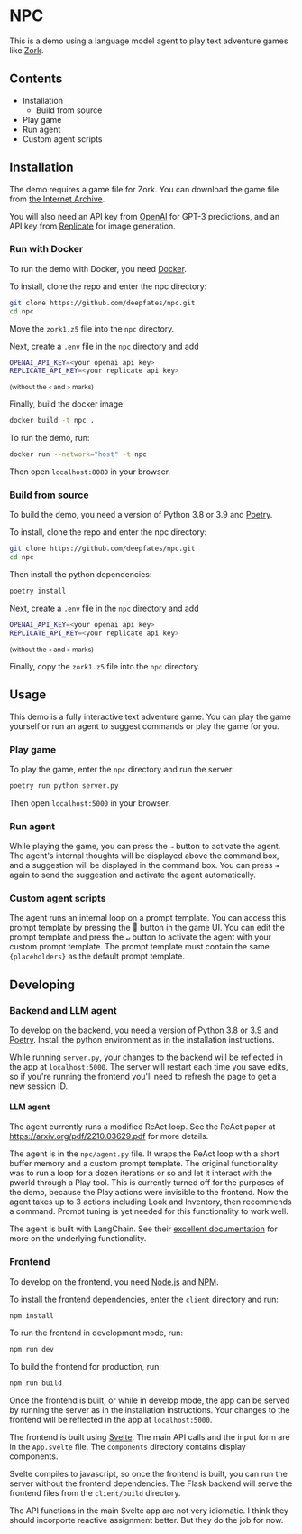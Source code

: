# NPC

This is a demo using a language model agent to play text adventure games like [Zork](https://en.wikipedia.org/wiki/Zork).

## Contents
- Installation
    - Build from source
- Play game
- Run agent
- Custom agent scripts

## Installation

The demo requires a game file for Zork. You can download the game file from [the Internet Archive](https://archive.org/download/Zork1Release88Z-machineFile/zork1.z5).

You will also need an API key from [OpenAI](https://openai.com/api/pricing/) for GPT-3 predictions, and an API key from [Replicate](https://replicate.com/pricing) for image generation. 

### Run with Docker

To run the demo with Docker, you need [Docker](https://www.docker.com/). 

To install, clone the repo and enter the npc directory:

```bash
git clone https://github.com/deepfates/npc.git
cd npc
```

Move the `zork1.z5` file into the `npc` directory.

Next, create a `.env` file in the `npc` directory and add
   
```bash
OPENAI_API_KEY=<your openai api key>
REPLICATE_API_KEY=<your replicate api key>
```
<small>(without the `<` and `>` marks)</small>

Finally, build the docker image:

```bash
docker build -t npc .
```

To run the demo, run:

```bash
docker run --network="host" -t npc
```

Then open `localhost:8080` in your browser.


### Build from source

To build the demo, you need a version of Python 3.8 or 3.9 and [Poetry](https://python-poetry.org/). 

To install, clone the repo and enter the npc directory:

```bash
git clone https://github.com/deepfates/npc.git
cd npc
```

Then install the python dependencies:

```bash
poetry install
```

Next, create a `.env` file in the `npc` directory and add
   
```bash
OPENAI_API_KEY=<your openai api key>
REPLICATE_API_KEY=<your replicate api key>
```
<small>(without the `<` and `>` marks)</small>


Finally, copy the `zork1.z5` file into the `npc` directory. 

## Usage

This demo is a fully interactive text adventure game. You can play the game yourself or run an agent to suggest commands or play the game for you. 

### Play game

To play the game, enter the `npc` directory and run the server:

```bash
poetry run python server.py
```
    
Then open `localhost:5000` in your browser.

### Run agent

While playing the game, you can press the `⇥` button to activate the agent. The agent's internal thoughts will be displayed above the command box, and a suggestion will be displayed in the command box. You can press `⇥` again to send the suggestion and activate the agent automatically.

### Custom agent scripts

The agent runs an internal loop on a prompt template. You can access this prompt template by pressing the 📜 button in the game UI. You can edit the prompt template and press the `↵` button to activate the agent with your custom prompt template. The prompt template must contain the same `{placeholders}` as the default prompt template.


## Developing

### Backend and LLM agent

To develop on the backend, you need a version of Python 3.8 or 3.9 and [Poetry](https://python-poetry.org/). Install the python environment as in the installation instructions.

While running `server.py`, your changes to the backend will be reflected in the app at `localhost:5000`. The server will restart each time you save edits, so if you're running the frontend you'll need to refresh the page to get a new session ID.

#### LLM agent

The agent currently runs a modified ReAct loop. See the ReAct paper at https://arxiv.org/pdf/2210.03629.pdf for more details. 

The agent is in the `npc/agent.py` file. It wraps the ReAct loop with a short buffer memory and a custom prompt template. The original functionality was to run a loop for a dozen iterations or so and let it interact with the pworld through a Play tool. This is currently turned off for the purposes of the demo, because the Play actions were invisible to the frontend. Now the agent takes up to 3 actions including Look and Inventory, then recommends a command. Prompt tuning is yet needed for this functionality to work well.

The agent is built with LangChain. See their [excellent documentation](https://langchain.readthedocs.io/en/latest/modules/agents/how_to_guides.html) for more on the underlying functionality.

### Frontend

To develop on the frontend, you need [Node.js](https://nodejs.org/en/) and [NPM](https://www.npmjs.com/).

To install the frontend dependencies, enter the `client` directory and run:

```bash
npm install
```

To run the frontend in development mode, run:

```bash
npm run dev
```

To build the frontend for production, run:

```bash
npm run build
```

Once the frontend is built, or while in develop mode, the app can be served by running the server as in the installation instructions. Your changes to the frontend will be reflected in the app at `localhost:5000`.

The frontend is built using [Svelte](https://svelte.dev/). The main API calls and the input form are in the `App.svelte` file. The `components` directory contains display components. 

Svelte compiles to javascript, so once the frontend is built, you can run the server without the frontend dependencies. The Flask backend will serve the frontend files from the `client/build` directory.

The API functions in the main Svelte app are not very idiomatic. I think they should incorporte reactive assignment better. But they do the job for now.